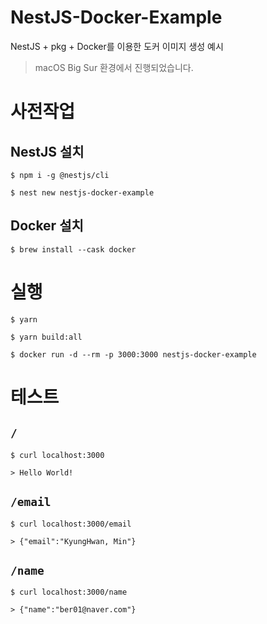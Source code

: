 # NestJS-Docker-Example

NestJS + pkg + Docker를 이용한 도커 이미지 생성 예시

> macOS Big Sur 환경에서 진행되었습니다.

# 사전작업

## NestJS 설치

```
$ npm i -g @nestjs/cli

$ nest new nestjs-docker-example
```

## Docker 설치

```
$ brew install --cask docker
```

# 실행

```
$ yarn

$ yarn build:all
```

```
$ docker run -d --rm -p 3000:3000 nestjs-docker-example
```

# 테스트

## `/`

```
$ curl localhost:3000

> Hello World!
```

## `/email`

```
$ curl localhost:3000/email

> {"email":"KyungHwan, Min"}
```

## `/name`

```
$ curl localhost:3000/name

> {"name":"ber01@naver.com"}
```
